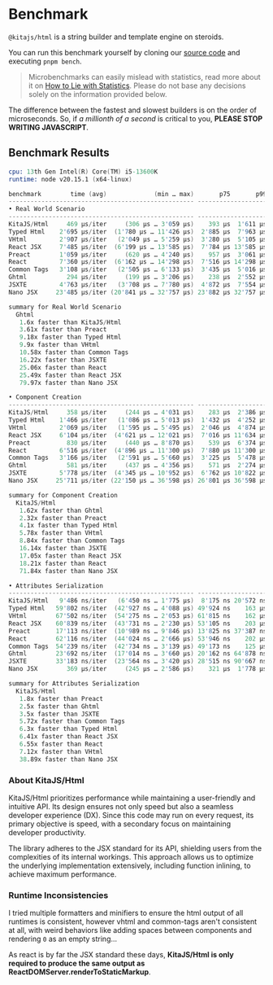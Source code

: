 # Benchmark

`@kitajs/html` is a string builder and template engine on steroids.

You can run this benchmark yourself by cloning our
[source code](https://github.com/kitajs/html) and executing `pnpm bench`.

> Microbenchmarks can easily mislead with statistics, read more about it on
> [How to Lie with Statistics](https://en.wikipedia.org/wiki/How_to_Lie_with_Statistics).
> Please do not base any decisions solely on the information provided below.

The difference between the fastest and slowest builders is on the order of
microseconds. So, if _a millionth of a second_ is critical to you, **PLEASE STOP
WRITING JAVASCRIPT**.

## Benchmark Results

```s
cpu: 13th Gen Intel(R) Core(TM) i5-13600K
runtime: node v20.15.1 (x64-linux)

benchmark        time (avg)             (min … max)       p75       p99      p999
--------------------------------------------------- -----------------------------
• Real World Scenario
--------------------------------------------------- -----------------------------
KitaJS/Html     469 µs/iter     (306 µs … 3'059 µs)    393 µs  1'611 µs  2'560 µs
Typed Html    2'695 µs/iter  (1'780 µs … 11'426 µs)  2'885 µs  7'963 µs 11'426 µs
VHtml         2'907 µs/iter   (2'049 µs … 5'259 µs)  3'280 µs  5'105 µs  5'259 µs
React JSX     7'485 µs/iter  (6'199 µs … 13'585 µs)  7'784 µs 13'585 µs 13'585 µs
Preact        1'059 µs/iter     (620 µs … 4'240 µs)    957 µs  3'061 µs  4'240 µs
React         7'360 µs/iter  (6'162 µs … 14'298 µs)  7'516 µs 14'298 µs 14'298 µs
Common Tags   3'108 µs/iter   (2'505 µs … 6'133 µs)  3'435 µs  5'016 µs  6'133 µs
Ghtml           294 µs/iter     (199 µs … 3'206 µs)    238 µs  2'552 µs  3'144 µs
JSXTE         4'763 µs/iter   (3'708 µs … 7'780 µs)  4'872 µs  7'554 µs  7'780 µs
Nano JSX     23'485 µs/iter (20'841 µs … 32'757 µs) 23'882 µs 32'757 µs 32'757 µs

summary for Real World Scenario
  Ghtml
   1.6x faster than KitaJS/Html
   3.61x faster than Preact
   9.18x faster than Typed Html
   9.9x faster than VHtml
   10.58x faster than Common Tags
   16.22x faster than JSXTE
   25.06x faster than React
   25.49x faster than React JSX
   79.97x faster than Nano JSX

• Component Creation
--------------------------------------------------- -----------------------------
KitaJS/Html     358 µs/iter     (244 µs … 4'031 µs)    283 µs  2'386 µs  3'806 µs
Typed Html    1'466 µs/iter   (1'086 µs … 5'013 µs)  1'432 µs  4'252 µs  5'013 µs
VHtml         2'069 µs/iter   (1'595 µs … 5'495 µs)  2'046 µs  4'874 µs  5'495 µs
React JSX     6'104 µs/iter  (4'621 µs … 12'021 µs)  7'016 µs 11'634 µs 12'021 µs
Preact          830 µs/iter     (440 µs … 8'870 µs)    539 µs  6'374 µs  8'870 µs
React         6'516 µs/iter  (4'896 µs … 11'300 µs)  7'880 µs 11'300 µs 11'300 µs
Common Tags   3'166 µs/iter   (2'591 µs … 5'660 µs)  3'225 µs  5'478 µs  5'660 µs
Ghtml           581 µs/iter     (437 µs … 4'356 µs)    571 µs  2'274 µs  4'324 µs
JSXTE         5'778 µs/iter  (4'345 µs … 10'952 µs)  6'762 µs 10'822 µs 10'952 µs
Nano JSX     25'711 µs/iter (22'150 µs … 36'598 µs) 26'801 µs 36'598 µs 36'598 µs

summary for Component Creation
  KitaJS/Html
   1.62x faster than Ghtml
   2.32x faster than Preact
   4.1x faster than Typed Html
   5.78x faster than VHtml
   8.84x faster than Common Tags
   16.14x faster than JSXTE
   17.05x faster than React JSX
   18.21x faster than React
   71.84x faster than Nano JSX

• Attributes Serialization
--------------------------------------------------- -----------------------------
KitaJS/Html   9'486 ns/iter   (6'450 ns … 1'775 µs)  8'175 ns 20'572 ns    475 µs
Typed Html   59'802 ns/iter  (42'927 ns … 4'088 µs) 49'924 ns    163 µs  1'747 µs
VHtml        67'502 ns/iter  (54'275 ns … 2'053 µs) 61'815 ns    162 µs  1'479 µs
React JSX    60'839 ns/iter  (43'731 ns … 2'230 µs) 53'105 ns    203 µs  1'671 µs
Preact       17'113 ns/iter  (10'989 ns … 9'846 µs) 13'825 ns 37'387 ns  1'297 µs
React        62'116 ns/iter  (44'024 ns … 2'666 µs) 53'946 ns    202 µs  1'708 µs
Common Tags  54'239 ns/iter  (42'734 ns … 3'139 µs) 49'173 ns    125 µs  1'362 µs
Ghtml        23'692 ns/iter  (17'014 ns … 3'660 µs) 20'162 ns 64'878 ns  1'159 µs
JSXTE        33'183 ns/iter  (23'564 ns … 3'420 µs) 28'515 ns 90'667 ns  1'415 µs
Nano JSX        369 µs/iter     (245 µs … 2'586 µs)    321 µs  1'778 µs  2'535 µs

summary for Attributes Serialization
  KitaJS/Html
   1.8x faster than Preact
   2.5x faster than Ghtml
   3.5x faster than JSXTE
   5.72x faster than Common Tags
   6.3x faster than Typed Html
   6.41x faster than React JSX
   6.55x faster than React
   7.12x faster than VHtml
   38.89x faster than Nano JSX
```

### About KitaJS/Html

KitaJS/Html prioritizes performance while maintaining a user-friendly and
intuitive API. Its design ensures not only speed but also a seamless developer
experience (DX). Since this code may run on every request, its primary objective
is speed, with a secondary focus on maintaining developer productivity.

The library adheres to the JSX standard for its API, shielding users from the
complexities of its internal workings. This approach allows us to optimize the
underlying implementation extensively, including function inlining, to achieve
maximum performance.

### Runtime Inconsistencies

I tried multiple formatters and minifiers to ensure the html output of all
runtimes is consistent, however vhtml and common-tags aren't consistent at all,
with weird behaviors like adding spaces between components and rendering `0` as
an empty string...

As react is by far the JSX standard these days, **KitaJS/Html is only required
to produce the same output as ReactDOMServer.renderToStaticMarkup**.
